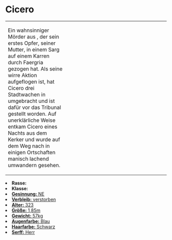 # Cicero

<primary-label ref="npc"/>

<secondary-label ref="faergria"/>

<secondary-label ref="farodris"/>

<secondary-label ref="vasall"/>

<secondary-label ref="malusdur"/>

<table>
<tr><td>
<p>
Ein wahnsinniger Mörder aus <a href="Teryvnat.md"></a>, 
der sein erstes Opfer, seiner Mutter, in einem Sarg auf einem Karren durch Faergria gezogen
hat. Als seine wirre Aktion aufgeflogen ist, hat Cicero drei Stadtwachen in
<a href="Nifl.md"></a> umgebracht und ist dafür vor das Tribunal gestellt worden.
Auf unerklärliche Weise entkam Cicero eines Nachts aus dem Kerker und wurde auf dem Weg nach
<a href="Schachendorf.md"></a> in einigen Ortschaften manisch lachend umwandern gesehen.
</p>

</td><td width="300">
<!-- Edit here -->
<img src="cicero.png" alt="" />
</td></tr>
</table>

<procedure title="Allgemeine Informationen">
<list columns="2">
<li><b>Rasse:</b> <a href="Folks.md" anchor="elfen"></a></li>
<li><b>Klasse:</b> <a href="Classes.md" anchor="barde"/></li>
<li><b>Gesinnung:</b> NE</li>
<li><b>Verbleib:</b> verstorben</li>
</list>
</procedure>

<procedure title="Aussehen">
<list columns="3">
<li><b>Alter:</b> 323</li>
<li><b>Größe:</b> 1,85m</li>
<li><b>Gewicht:</b> 57kg</li>
<li><b>Augenfarbe:</b> Blau</li>
<li><b>Haarfarbe:</b> Schwarz</li>
</list>
</procedure>

<procedure title="Beziehungen">
<list columns="2">
<li><b>Serff:</b> Herr</li>
</list>
</procedure>

<!--
## Notizen

- **Ziele:** 
- **Geheimnisse:** 
-->